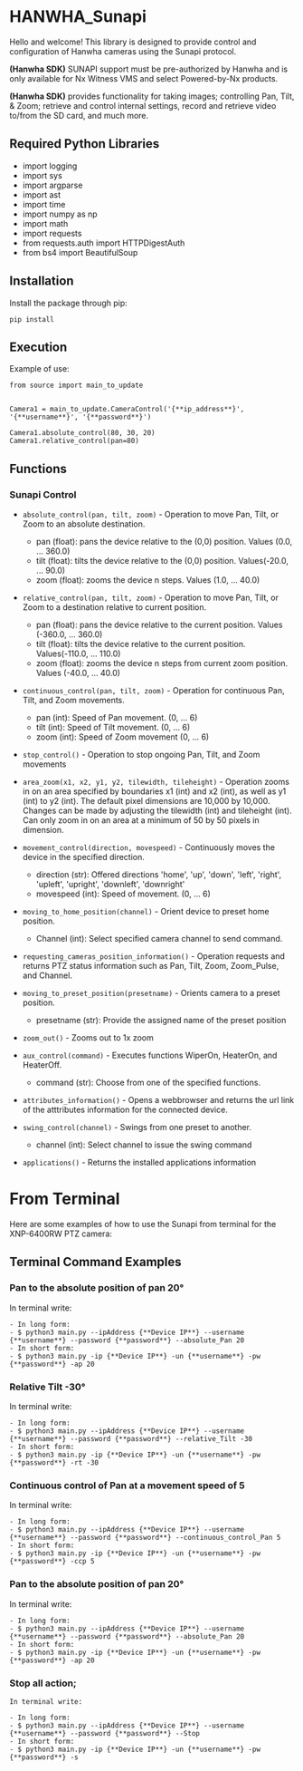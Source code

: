 # HANWHA_Sunapi

Hello and welcome! This library is designed to provide control and configuration of Hanwha cameras using the Sunapi protocol.

**(Hanwha SDK)** SUNAPI support must be pre-authorized by Hanwha and is only available for Nx Witness VMS and select Powered-by-Nx products.

**(Hanwha SDK)** provides functionality for taking images; controlling Pan, Tilt, & Zoom; retrieve and control internal settings, record and retrieve video to/from the SD card, and much more.

## **Required Python Libraries**
- import logging
- import sys
- import argparse
- import ast
- import time
- import numpy as np
- import math
- import requests
- from requests.auth import HTTPDigestAuth
- from bs4 import BeautifulSoup

## Installation
Install the package through pip:

````
pip install 
````

## Execution

Example of use:

````
from source import main_to_update


Camera1 = main_to_update.CameraControl('{**ip_address**}', '{**username**}', '{**password**}')

Camera1.absolute_control(80, 30, 20)
Camera1.relative_control(pan=80)

````



## Functions
### Sunapi Control

*	`absolute_control(pan, tilt, zoom)` - Operation to move Pan, Tilt, or Zoom to an absolute destination.
	-	pan (float): pans the device relative to the (0,0) position. Values (0.0, ... 360.0)
	-	tilt (float): tilts the device relative to the (0,0) position. Values(-20.0, ... 90.0)
	-	zoom (float): zooms the device n steps. Values (1.0, ... 40.0)
	
*	`relative_control(pan, tilt, zoom)` - Operation to move Pan, Tilt, or Zoom to a destination relative to current position.
	-	pan (float): pans the device relative to the current position. Values (-360.0, ... 360.0)
	-	tilt (float): tilts the device relative to the current position. Values(-110.0, ... 110.0)
	-	zoom (float): zooms the device n steps from current zoom position. Values (-40.0, ... 40.0)

*	`continuous_control(pan, tilt, zoom)` - Operation for continuous Pan, Tilt, and Zoom movements.
	-	pan (int): Speed of Pan movement. (0, ... 6)
	-	tilt (int): Speed of Tilt movement. (0, ... 6)
	-	zoom (int): Speed of Zoom movement (0, ... 6)
	
*	`stop_control()` - Operation to stop ongoing Pan, Tilt, and Zoom movements

*	`area_zoom(x1, x2, y1, y2, tilewidth, tileheight)` - Operation zooms in on an area specified by boundaries x1 (int) and x2 (int), as well as y1 (int) to y2 (int). The default pixel dimensions are 10,000 by 10,000. Changes can be made by adjusting the tilewidth (int) and tileheight (int). Can only zoom in on an area at a minimum of 50 by 50 pixels in dimension.

*	`movement_control(direction, movespeed)` - Continuously moves the device in the specified direction.
	-	direction (str): Offered directions 'home', 'up', 'down', 'left', 'right', 'upleft', 'upright', 'downleft', 'downright'
	-	movespeed (int): Speed of movement. (0, ... 6)
	
*	`moving_to_home_position(channel)` - Orient device to preset home position.
	-	Channel (int): Select specified camera channel to send command.
	
*	`requesting_cameras_position_information()` - Operation requests and returns PTZ status information such as Pan, Tilt, Zoom, Zoom_Pulse, and Channel.

*	`moving_to_preset_position(presetname)` - Orients camera to a preset position.
	-	presetname (str): Provide the assigned name of the preset position
	
*	`zoom_out()` - Zooms out to 1x zoom

*	`aux_control(command)` - Executes functions WiperOn, HeaterOn, and HeaterOff.
	-	command (str): Choose from one of the specified functions.
	
*	`attributes_information()` - Opens a webbrowser and returns the url link of the atttributes information for the connected device.

*	`swing_control(channel)` - Swings from one preset to another.
	-	channel (int): Select channel to issue the swing command
	
*	`applications()` - Returns the installed applications information


# From Terminal

Here are some examples of how to use the Sunapi from terminal for the XNP-6400RW PTZ camera:

## Terminal Command Examples

### Pan to the absolute position of pan 20&deg;

In terminal write:
````
- In long form:
- $ python3 main.py --ipAddress {**Device IP**} --username {**username**} --password {**password**} --absolute_Pan 20
- In short form:
- $ python3 main.py -ip {**Device IP**} -un {**username**} -pw {**password**} -ap 20
````

### Relative Tilt -30&deg; 

In terminal write:
````
- In long form:
- $ python3 main.py --ipAddress {**Device IP**} --username {**username**} --password {**password**} --relative_Tilt -30
- In short form:
- $ python3 main.py -ip {**Device IP**} -un {**username**} -pw {**password**} -rt -30
````

### Continuous control of Pan at a movement speed of 5

In terminal write:
````
- In long form:
- $ python3 main.py --ipAddress {**Device IP**} --username {**username**} --password {**password**} --continuous_control_Pan 5
- In short form:
- $ python3 main.py -ip {**Device IP**} -un {**username**} -pw {**password**} -ccp 5
````

### Pan to the absolute position of pan 20&deg;

In terminal write:
````
- In long form:
- $ python3 main.py --ipAddress {**Device IP**} --username {**username**} --password {**password**} --absolute_Pan 20
- In short form:
- $ python3 main.py -ip {**Device IP**} -un {**username**} -pw {**password**} -ap 20
````

### Stop all action;
````
In terminal write:

- In long form:
- $ python3 main.py --ipAddress {**Device IP**} --username {**username**} --password {**password**} --Stop
- In short form:
- $ python3 main.py -ip {**Device IP**} -un {**username**} -pw {**password**} -s
````
